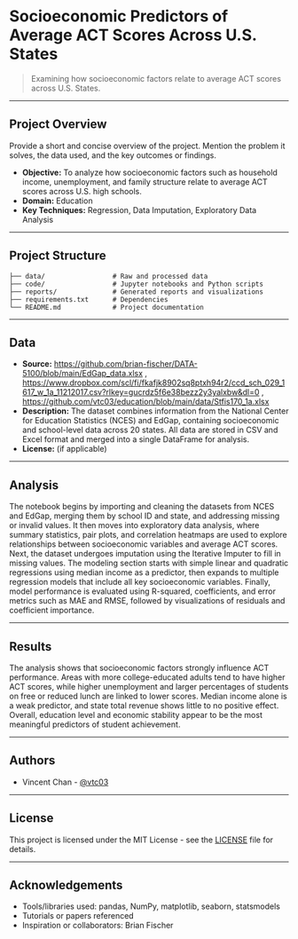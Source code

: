 # Socioeconomic Predictors of Average ACT Scores Across U.S. States

> Examining how socioeconomic factors relate to average ACT scores across U.S. States.

---

## Project Overview

Provide a short and concise overview of the project. Mention the problem it solves, the data used, and the key outcomes or findings.

- **Objective:** To analyze how socioeconomic factors such as household income, unemployment, and family structure relate to average ACT scores across U.S. high schools.
- **Domain:** Education
- **Key Techniques:** Regression, Data Imputation, Exploratory Data Analysis

---

## Project Structure

```
├── data/                 # Raw and processed data
├── code/                 # Jupyter notebooks and Python scripts
├── reports/              # Generated reports and visualizations
├── requirements.txt      # Dependencies
└── README.md             # Project documentation
```

---

## Data

- **Source:** https://github.com/brian-fischer/DATA-5100/blob/main/EdGap_data.xlsx , https://www.dropbox.com/scl/fi/fkafjk8902sq8ptxh94r2/ccd_sch_029_1617_w_1a_11212017.csv?rlkey=gucrdz5f6e38bezz2y3yalxbw&dl=0 , https://github.com/vtc03/education/blob/main/data/Stfis170_1a.xlsx
- **Description:** The dataset combines information from the National Center for Education Statistics (NCES) and EdGap, containing socioeconomic and school-level data across 20 states. All data are stored in CSV and Excel format and merged into a single DataFrame for analysis.
- **License:** (if applicable)

---

## Analysis

The notebook begins by importing and cleaning the datasets from NCES and EdGap, merging them by school ID and state, and addressing missing or invalid values. It then moves into exploratory data analysis, where summary statistics, pair plots, and correlation heatmaps are used to explore relationships between socioeconomic variables and average ACT scores. Next, the dataset undergoes imputation using the Iterative Imputer to fill in missing values. The modeling section starts with simple linear and quadratic regressions using median income as a predictor, then expands to multiple regression models that include all key socioeconomic variables. Finally, model performance is evaluated using R-squared, coefficients, and error metrics such as MAE and RMSE, followed by visualizations of residuals and coefficient importance.

---

## Results

The analysis shows that socioeconomic factors strongly influence ACT performance. Areas with more college-educated adults tend to have higher ACT scores, while higher unemployment and larger percentages of students on free or reduced lunch are linked to lower scores. Median income alone is a weak predictor, and state total revenue shows little to no positive effect. Overall, education level and economic stability appear to be the most meaningful predictors of student achievement.

---

## Authors

- Vincent Chan - [@vtc03](https://github.com/vtc03)

---

## License

This project is licensed under the MIT License - see the [LICENSE](LICENSE) file for details.

---

## Acknowledgements

- Tools/libraries used: pandas, NumPy, matplotlib, seaborn, statsmodels
- Tutorials or papers referenced
- Inspiration or collaborators: Brian Fischer
